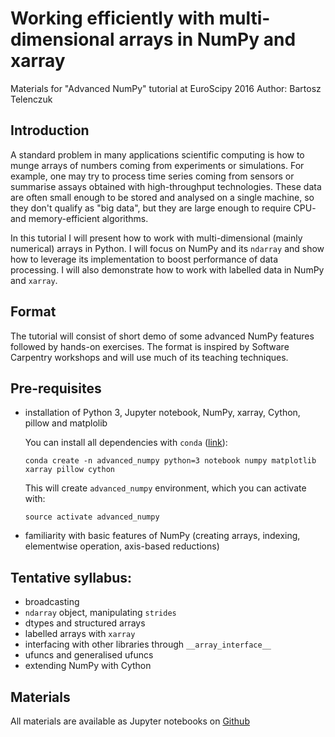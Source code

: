 # Working efficiently with multi-dimensional arrays in NumPy and xarray

Materials for "Advanced NumPy" tutorial at EuroScipy 2016
Author: Bartosz Telenczuk

## Introduction

A standard problem in many applications scientific computing is how to munge arrays of numbers coming from experiments or simulations. For example, one may try to process time series coming from sensors or summarise assays obtained with high-throughput technologies. These data are often small enough to be stored and analysed on a single machine, so they don't qualify as "big data", but they are large enough to require CPU- and memory-efficient algorithms. 

In this tutorial I will present how to work with multi-dimensional (mainly numerical) arrays in Python. I will focus on NumPy and its  `ndarray` and show how to leverage its implementation to boost performance of data processing. I will also demonstrate how to work with labelled data in NumPy and `xarray`. 

## Format

The tutorial will consist of short demo of some advanced NumPy features followed by hands-on exercises. The format is inspired by Software Carpentry workshops and will use much of its teaching techniques. 

## Pre-requisites

*  installation of Python 3,  Jupyter notebook, NumPy, xarray, Cython, pillow and matplolib

   You can install all dependencies with `conda` ([link](http://conda.pydata.org/miniconda.html)):
   
   ```
   conda create -n advanced_numpy python=3 notebook numpy matplotlib xarray pillow cython
   ```
   
   This will create `advanced_numpy` environment, which you can activate with:
   
   ```
   source activate advanced_numpy
   ```
   
*  familiarity with basic features of NumPy (creating arrays, indexing, elementwise operation, axis-based reductions)

## Tentative syllabus:

* broadcasting
* `ndarray` object, manipulating `strides`
* dtypes and structured arrays
* labelled arrays with `xarray`
* interfacing with other libraries through `__array_interface__`
* ufuncs and generalised ufuncs
* extending NumPy with Cython

## Materials

All materials are available as Jupyter notebooks on [Github](https://github.com/btel/2016-erlangen-euroscipy-advanced-numpy)